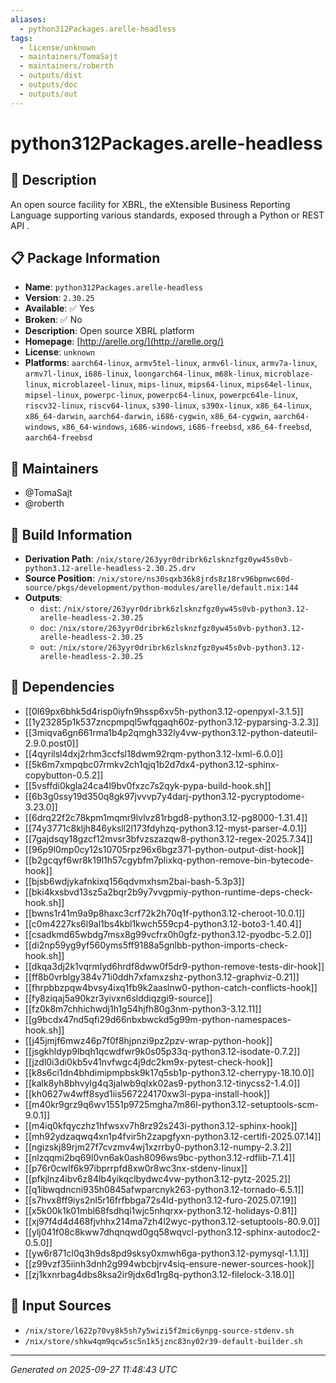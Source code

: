 ```yaml
---
aliases:
  - python312Packages.arelle-headless
tags:
  - license/unknown
  - maintainers/TomaSajt
  - maintainers/roberth
  - outputs/dist
  - outputs/doc
  - outputs/out
---
```


# python312Packages.arelle-headless

## 📝 Description

An open source facility for XBRL, the eXtensible Business Reporting
Language supporting various standards, exposed through a Python or
REST API .


## 📋 Package Information

- **Name**: `python312Packages.arelle-headless`
- **Version**: `2.30.25`
- **Available**: ✅ Yes
- **Broken**: ✅ No
- **Description**: Open source XBRL platform
- **Homepage**: [http://arelle.org/](http://arelle.org/)
- **License**: `unknown`
- **Platforms**: `aarch64-linux`, `armv5tel-linux`, `armv6l-linux`, `armv7a-linux`, `armv7l-linux`, `i686-linux`, `loongarch64-linux`, `m68k-linux`, `microblaze-linux`, `microblazeel-linux`, `mips-linux`, `mips64-linux`, `mips64el-linux`, `mipsel-linux`, `powerpc-linux`, `powerpc64-linux`, `powerpc64le-linux`, `riscv32-linux`, `riscv64-linux`, `s390-linux`, `s390x-linux`, `x86_64-linux`, `x86_64-darwin`, `aarch64-darwin`, `i686-cygwin`, `x86_64-cygwin`, `aarch64-windows`, `x86_64-windows`, `i686-windows`, `i686-freebsd`, `x86_64-freebsd`, `aarch64-freebsd`
## 👥 Maintainers

- @TomaSajt
- @roberth


## 🔧 Build Information

- **Derivation Path**: `/nix/store/263yyr0dribrk6zlsknzfgz0yw45s0vb-python3.12-arelle-headless-2.30.25.drv`
- **Source Position**: `/nix/store/ns30sqxb36k8jrds8z18rv96bpnwc60d-source/pkgs/development/python-modules/arelle/default.nix:144`
- **Outputs**:
  - `dist`:  `/nix/store/263yyr0dribrk6zlsknzfgz0yw45s0vb-python3.12-arelle-headless-2.30.25`
  - `doc`:  `/nix/store/263yyr0dribrk6zlsknzfgz0yw45s0vb-python3.12-arelle-headless-2.30.25`
  - `out`:  `/nix/store/263yyr0dribrk6zlsknzfgz0yw45s0vb-python3.12-arelle-headless-2.30.25`

## 🔗 Dependencies

- [[0l69px6bhk5d4risp0iyfn9hssp6xv5h-python3.12-openpyxl-3.1.5]]
- [[1y23285p1k537zncpmpql5wfqgaqh60z-python3.12-pyparsing-3.2.3]]
- [[3miqva6gn661rma1b4p2qmgh332ly4vw-python3.12-python-dateutil-2.9.0.post0]]
- [[4qyrilsl4dxj2rhm3ccfsl18dwm92rqm-python3.12-lxml-6.0.0]]
- [[5k6m7xmpqbc07rmkv2ch1qjq1b2d7dx4-python3.12-sphinx-copybutton-0.5.2]]
- [[5vsffdi0kgla24ca4l9bv0fxzc7s2qyk-pypa-build-hook.sh]]
- [[6b3g0ssy19d350q8gk97jvvvp7y4darj-python3.12-pycryptodome-3.23.0]]
- [[6drq22f2c78kpm1mqmr9lvlvz81rbgd8-python3.12-pg8000-1.31.4]]
- [[74y3771c8kljh846yksll2l173fdyhzq-python3.12-myst-parser-4.0.1]]
- [[7gajdsqy18gzcf12mvsr3bfvzszazqw8-python3.12-regex-2025.7.34]]
- [[96p9l0mp0cy12s10705rpz96x6bgz371-python-output-dist-hook]]
- [[b2gcqyf6wr8k19l1h57cgybfm7plixkq-python-remove-bin-bytecode-hook]]
- [[bjsb6wdjykafnkixq156qdvmxhsm2bai-bash-5.3p3]]
- [[bki4kxsbvd13sz5a2bqr2b9y7vvgpmiy-python-runtime-deps-check-hook.sh]]
- [[bwns1r41m9a9p8haxc3crf72k2h70q1f-python3.12-cheroot-10.0.1]]
- [[c0m4227ks6l9al1bs4kbl1kwch559cp4-python3.12-boto3-1.40.4]]
- [[csadkmd65wbdg7msx8g99vcfrx0h0gfz-python3.12-pyodbc-5.2.0]]
- [[di2np59yg9yf560yms5ff9188a5gnlbb-python-imports-check-hook.sh]]
- [[dkqa3dj2k1vqrmlyd6hrdf8dww0f5dr9-python-remove-tests-dir-hook]]
- [[ff8b0vrblgy384v71i0ddh7xfamxzshz-python3.12-graphviz-0.21]]
- [[fhrpbbzpqw4bvsy4ixq1fb9k2aaslnw0-python-catch-conflicts-hook]]
- [[fy8ziqaj5a90kzr3yivxn6slddiqzgi9-source]]
- [[fz0k8m7chhichwdj1h1g54hjfh80g3nm-python3-3.12.11]]
- [[g9bcdx47nd5qfi29d66nbxbwckd5g99m-python-namespaces-hook.sh]]
- [[j45jmjf6mwz46p7f0f8hjpnzi9pz2pzv-wrap-python-hook]]
- [[jsgkhldyp9lbqh1qcwdfwr9k0s05p33q-python3.12-isodate-0.7.2]]
- [[jzdl0i3di0kb5v41nvfwgc4j9dc2km9x-pytest-check-hook]]
- [[k8s6ci1dn4bhdimipmpbsk9k17q5sb1p-python3.12-cherrypy-18.10.0]]
- [[kalk8yh8bhvylg4q3jalwb9qlxk02as9-python3.12-tinycss2-1.4.0]]
- [[kh0627w4wff8syd1iis567224170xw3l-pypa-install-hook]]
- [[m40kr9grz9q6wv1551p9725mgha7m86l-python3.12-setuptools-scm-9.0.1]]
- [[m4iq0kfqyczhz1hfwsxv7h8rz92s243i-python3.12-sphinx-hook]]
- [[mh92ydzaqwq4xn1p4fvir5h2zapgfyxn-python3.12-certifi-2025.07.14]]
- [[ngizskj89rjm27f7cvzmv4wj1xzrrby0-python3.12-numpy-2.3.2]]
- [[nlzqqmi2bq69l0vn6ak0ash8096ws9bc-python3.12-rdflib-7.1.4]]
- [[p76r0cwlf6k97ibprrpfd8xw0r8wc3nx-stdenv-linux]]
- [[pfkjlnz4ibv6z84lb4yikqclbydwc4vw-python3.12-pytz-2025.2]]
- [[q1ibwqdncni935h0845afwparcnyk263-python3.12-tornado-6.5.1]]
- [[s7hvx8ff9iys2nl5r16frfbbga72s4ld-python3.12-furo-2025.07.19]]
- [[x5k00k1k01mbl68fsdhqi1wjc5nhqrxx-python3.12-holidays-0.81]]
- [[xj97f4d4d468fjvhhx214ma7zh4l2wyc-python3.12-setuptools-80.9.0]]
- [[ylj041f08c8kww7dhqnqwd0gq58wqvcl-python3.12-sphinx-autodoc2-0.5.0]]
- [[yw6r871cl0q3h9ds8pd9sksy0xmwh6ga-python3.12-pymysql-1.1.1]]
- [[z99vzf35iinh3dnh2g994wbcbjrv4siq-ensure-newer-sources-hook]]
- [[zj1kxnrbag4dbs8ksa2ir9jdx6d1rg8q-python3.12-filelock-3.18.0]]

## 📁 Input Sources

- `/nix/store/l622p70vy8k5sh7y5wizi5f2mic6ynpg-source-stdenv.sh`
- `/nix/store/shkw4qm9qcw5sc5n1k5jznc83ny02r39-default-builder.sh`

---
*Generated on 2025-09-27 11:48:43 UTC*
